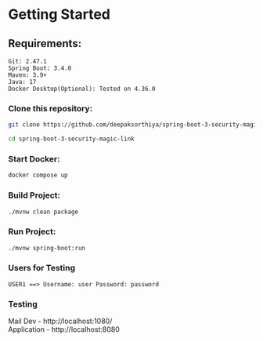 # Getting Started

## Requirements:

```
Git: 2.47.1
Spring Boot: 3.4.0
Maven: 3.9+
Java: 17
Docker Desktop(Optional): Tested on 4.36.0
```

### Clone this repository:

```bash
git clone https://github.com/deepaksorthiya/spring-boot-3-security-magic-link.git
```

```bash
cd spring-boot-3-security-magic-link
```

### Start Docker:

```bash
docker compose up
```

### Build Project:

```bash
./mvnw clean package
```

### Run Project:

```bash
./mvnw spring-boot:run
```

### Users for Testing

```
USER1 ==> Username: user Password: password
```

### Testing

Mail Dev - http://localhost:1080/ <br>
Application - http://localhost:8080